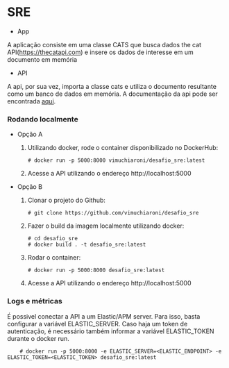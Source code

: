 # SRE

- App

A aplicação consiste em uma classe CATS que busca dados the cat API(https://thecatapi.com) e insere os dados de interesse em um documento em memória

- API

A api, por sua vez, importa a classe cats e utiliza o documento resultante como um banco de dados em memória.
A documentação da api pode ser encontrada [aqui](https://vimuchiaroni.github.io).

### Rodando localmente

- Opção A
    
    1. Utilizando docker, rode o container disponibilizado no DockerHub:
        ```
        # docker run -p 5000:8000 vimuchiaroni/desafio_sre:latest
        ```
    2. Acesse a API utilizando o endereço http://localhost:5000
        
- Opção B

    1. Clonar o projeto do Github:
        ```
        # git clone https://github.com/vimuchiaroni/desafio_sre
        ```
    2. Fazer o build da imagem localmente utilizando docker:
        ```
        # cd desafio_sre
        # docker build . -t desafio_sre:latest
        ``` 
    3. Rodar o container:
        ```
        # docker run -p 5000:8000 desafio_sre:latest
         ```   
    4. Acesse a API utilizando o endereço http://localhost:5000

### Logs e métricas

É possivel conectar a API a um Elastic/APM server. Para isso, basta configurar a variável ELASTIC_SERVER. Caso haja um token de autenticação, é necessário também informar a variável ELASTIC_TOKEN durante o docker run.
   

        # docker run -p 5000:8000 -e ELASTIC_SERVER=<ELASTIC_ENDPOINT> -e ELASTIC_TOKEN=<ELASTIC_TOKEN> desafio_sre:latest

